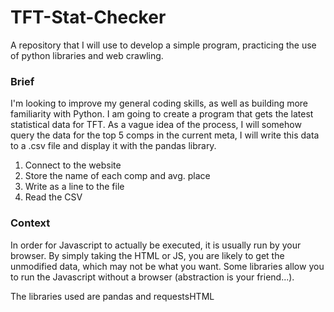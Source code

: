 # TFT-Stat-Checker
A repository that I will use to develop a simple program, practicing the use of python libraries and web crawling.

### Brief

I'm looking to improve my general coding skills, as well as building more familiarity with Python. I am going to create a program that gets the latest statistical data for TFT. As a vague idea of the process, I will somehow query the data for the top 5 comps in the current meta, I will write this data to a .csv file and display it with the pandas library. 

1. Connect to the website
2. Store the name of each comp and avg. place
3. Write as a line to the file
4. Read the CSV


### Context

In order for Javascript to actually be executed, it is usually run by your browser. By simply taking the HTML or JS, you are likely to get the unmodified data, which may not be what you want. Some libraries allow you to run the Javascript without a browser (abstraction is your friend...). 

The libraries used are pandas and requestsHTML
